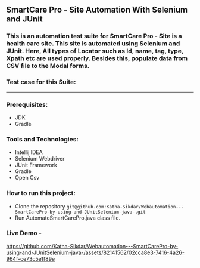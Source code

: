 ## SmartCare Pro - Site Automation With Selenium and JUnit

### This is an automation test suite for SmartCare Pro - Site is a health care site. This site is automated using Selenium and JUnit. Here, All types of Locator such as Id, name, tag, type, Xpath etc are used properly. Besides this, populate data from CSV file to the Modal forms.

### Test case for this Suite: 
----------------
### Prerequisites:
  - JDK
  - Gradle

### Tools and Technologies:
  - Intellij IDEA
  - Selenium Webdriver
  - JUnit Framework
  - Gradle
  - Open Csv

### How to run this project:
  - Clone the repository ``` git@github.com:Katha-Sikdar/Webautomation---SmartCarePro-by-using-and-JUnitSelenium-java-.git ```
  - Run AutomateSmartCarePro.java class file.

### Live Demo - 


https://github.com/Katha-Sikdar/Webautomation---SmartCarePro-by-using-and-JUnitSelenium-java-/assets/82141562/02cca8e3-7416-4a26-964f-ce73c5e1f89e


    
